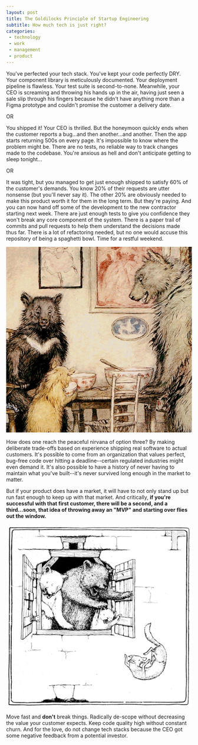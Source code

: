```yaml
---
layout: post
title: The Goldilocks Principle of Startup Engineering
subtitle: How much tech is just right?
categories:
 - technology
 - work
 - management
 - product
---
```


You've perfected your tech stack. You've kept your code perfectly DRY. Your component library is meticulously documented. Your deployment pipeline is flawless. Your test suite is second-to-none. Meanwhile, your CEO is screaming and throwing his hands up in the air, having just seen a sale slip through his fingers because he didn't have anything more than a Figma prototype and couldn't promise the customer a delivery date. 

OR

You shipped it! Your CEO is thrilled. But the honeymoon quickly ends when the customer reports a bug...and then another...and another. Then the app starts returning 500s on every page. It's impossible to know where the problem might be. There are no tests, no reliable way to track changes made to the codebase. You're anxious as hell and don't anticipate getting to sleep tonight...

OR

It was tight, but you managed to get just enough shipped to satisfy 60% of the customer's demands. You know 20% of their requests are utter nonsense (but you'll never say it). The other 20% are obviously needed to make this product worth it for them in the long term. But they're paying. And you can now hand off some of the development to the new contractor starting next week. There are just enough tests to give you confidence they won't break any core component of the system. There is a paper trail of commits and pull requests to help them understand the decisions made thus far. There is a lot of refactoring needed, but no one would accuse this repository of being a spaghetti bowl. Time for a restful weekend.

![](/assets/2020/08/three-bears.jpg "The customer ate up my product. It must have been just right!")

How does one reach the peaceful nirvana of option three? By making deliberate trade-offs based on experience shipping real software to actual customers. It's possible to come from an organization that values perfect, bug-free code over hitting a deadline--certain regulated industries might even demand it. It's also possible to have a history of never having to maintain what you've built--it's never survived long enough in the market to matter.

But if your product does have a market, it will have to not only stand up but run fast enough to keep up with that market. And critically, **if you're successful with that first customer, there will be a second, and a third...soon, that idea of throwing away an "MVP" and starting over flies out the window.**

![](/assets/2020/08/Page_89_illustration_in_More_English_Fairy_Tales.png)

Move fast and **don't** break things. Radically de-scope without decreasing the value your customer expects. Keep code quality high without constant churn. And for the love, do not change tech stacks because the CEO got some negative feedback from a potential investor.